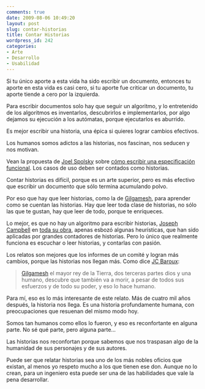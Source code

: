 ```yaml
---
comments: true
date: 2009-08-06 10:49:20
layout: post
slug: contar-historias
title: Contar Historias
wordpress_id: 242
categories:
- Arte
- Desarrollo
- Usabilidad
---
```


Si tu único aporte a esta vida ha sido escribir un documento, entonces tu aporte en esta vida es casi cero, si tu aporte fue criticar un documento, tu aporte tiende a cero por la izquierda.

Para escribir documentos solo hay que seguir un algoritmo, y lo entretenido de los algoritmos es inventarlos, descubrirlos e implementarlos, por algo dejamos su ejecución a los autómatas, porque ejecutarlos es aburrido.

Es mejor escribir una historia, una épica si quieres lograr cambios efectivos.

Los humanos somos adictos a las historias, nos fascinan, nos seducen y nos motivan.

Vean la propuesta de [Joel Spolsky](http://www.joelonsoftware.com/) sobre [cómo escribir una especificación funcional](http://www.joelonsoftware.com/articles/fog0000000036.html). Los casos de uso deben ser contados como historias.

Contar historias es difícil, porque es un arte superior, pero es más efectivo que escribir un documento que sólo termina acumulando polvo.

  
Por eso que hay que leer historias, como la de [Gilgamesh](http://levieuxcoq.blogspot.com/2008/03/modo-de-principio.html), para aprender como se cuentan las historias. Hay que leer toda clase de historias, no sólo las que te gustan, hay que leer de todo, porque te enriqueces.

Lo mejor, es que no hay un algoritmo para escribir historias, [Joseph Campbell](http://www.jcf.org/new/index.php) en [toda su obra](http://www.jcf.org/new/index.php?categoryid=83), apenas esbozó algunas heurísticas, que han sido aplicadas por grandes contadores de historias. Pero lo único que realmente funciona es escuchar o leer historias, y contarlas con pasión.

Los relatos son mejores que los informes de un comité y logran más cambios, porque las historias  nos llegan más. Como dice [JC Baroux](http://levieuxcoq.blogspot.com/2008/03/modo-de-principio.html):


> [Gilgamesh](http://www.amazon.com/gp/product/8446027909?ie=UTF8&tag=sidelevico-20&linkCode=as2&camp=1789&creative=9325&creativeASIN=8446027909) el mayor rey de la Tierra, dos terceras partes dios y una humano, descubre que también va a morir, a pesar de todos sus esfuerzos y de todo su poder, y eso lo hace humano.  
  
Para mí, eso es lo más interesante de este relato. Más de cuatro mil años después, la historia nos llega. Es una historia profundamente humana, con preocupaciones que resuenan del mismo modo hoy.  
  
Somos tan humanos como ellos lo fueron, y eso es reconfortante en alguna parte. No sé qué parte, pero alguna parte...


Las historias nos reconfortan porque sabemos que nos traspasan algo de la humanidad de sus personajes y de sus autores.


Puede ser que relatar historias sea uno de los más nobles oficios que existan, al menos yo respeto mucho a los que tienen ese don. Aunque no lo crean, para un ingeniero esta puede ser una de las habilidades que vale la pena desarrollar.



